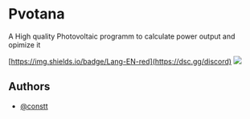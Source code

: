 # Pvotana
A High quality Photovoltaic programm to calculate power output and opimize it

[https://img.shields.io/badge/Lang-EN-red](https://dsc.gg/discord)
<a href="https://english.org" alt="Language EN">
        <img src="https://img.shields.io/badge/Lang-EN-red" /></a>

## Authors

- [@constt](https://www.github.com/constt)
